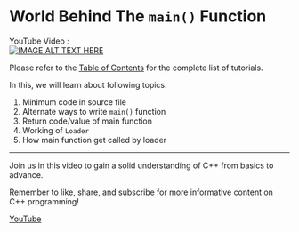 # World Behind The `main()` Function

YouTube Video : <br>
[![IMAGE ALT TEXT HERE](https://img.youtube.com/vi/AFcAmMxivHk/hqdefault.jpg)](https://youtu.be/AFcAmMxivHk)


Please refer to the [Table of Contents](../README.md) for the complete list of tutorials.

In this, we will learn about following topics.

1. Minimum code in source file
2. Alternate ways to write `main()` function
3. Return code/value of main function
4. Working of `Loader`
5. How main function get called by loader

<hr>

Join us in this video to gain a solid understanding of C++ from basics to advance.

Remember to like, share, and subscribe for more informative content on C++ programming!

[YouTube](https://www.youtube.com/@raj_soni03)
